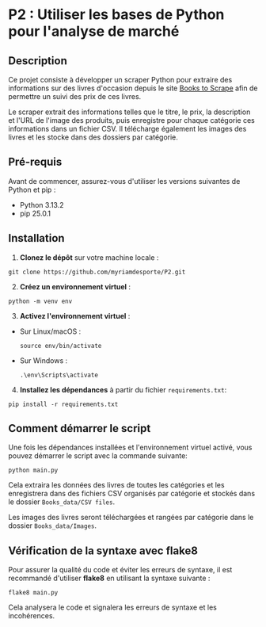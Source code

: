 # P2 : Utiliser les bases de Python pour l'analyse de marché

## Description

Ce projet consiste à développer un scraper Python pour extraire des 
informations sur des livres d'occasion depuis le site 
[Books to Scrape](http://books.toscrape.com/index.html) afin de permettre un 
suivi des prix de ces livres.

Le scraper extrait des informations telles que le titre, le prix, la description
et l'URL de l'image des produits, puis enregistre pour chaque catégorie ces
informations dans un fichier CSV.
Il télécharge également les images des livres et les stocke dans des 
dossiers par catégorie.

## Pré-requis

Avant de commencer, assurez-vous d'utiliser les versions 
suivantes de Python et pip :

- Python 3.13.2
- pip 25.0.1

## Installation

1. **Clonez le dépôt** sur votre machine locale :

``` 
git clone https://github.com/myriamdesporte/P2.git
```

2. **Créez un environnement virtuel** :

```
python -m venv env
```

3. **Activez l'environnement virtuel** :

- Sur Linux/macOS :
  ```
  source env/bin/activate
  ```
- Sur Windows :
  ```
  .\env\Scripts\activate
  ```

4. **Installez les dépendances** à partir du fichier `requirements.txt`:

```
pip install -r requirements.txt
```

## Comment démarrer le script

Une fois les dépendances installées et l'environnement virtuel activé,
vous pouvez démarrer le script avec la commande suivante:

```
python main.py
```

Cela extraira les données des livres de toutes les catégories et les enregistrera
dans des fichiers CSV organisés par catégorie et stockés dans le dossier
`Books_data/CSV files`.

Les images des livres seront téléchargées et rangées par catégorie dans le dossier
`Books_data/Images`.


## Vérification de la syntaxe avec flake8

Pour assurer la qualité du code et éviter les erreurs de syntaxe, il est recommandé 
d'utiliser **flake8** en utilisant la syntaxe suivante :

```
flake8 main.py
```

Cela analysera le code et signalera les erreurs de syntaxe et les incohérences.















